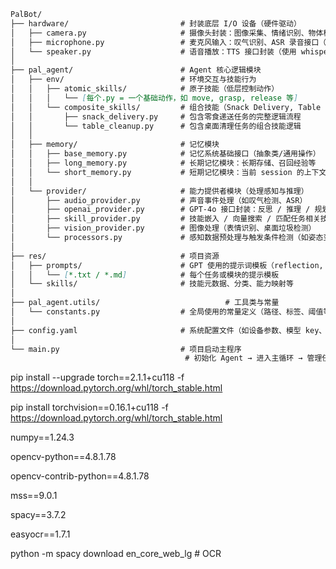 ```markdown
PalBot/
├── hardware/                         # 封装底层 I/O 设备（硬件驱动）
│   ├── camera.py                     # 摄像头封装：图像采集、情绪识别、物体检测
│   ├── microphone.py                 # 麦克风输入：叹气识别、ASR 录音接口（whisper）
│   └── speaker.py                    # 语音播放：TTS 接口封装（使用 whisper TTS 或其他库）
│
├── pal_agent/                        # Agent 核心逻辑模块
│   ├── env/                          # 环境交互与技能行为
│   │   ├── atomic_skills/            # 原子技能（低层控制动作）
│   │   │   └── [每个.py = 一个基础动作，如 move, grasp, release 等]
│   │   └── composite_skills/         # 组合技能（Snack Delivery, Table Cleanup 等）
│   │       ├── snack_delivery.py     # 包含零食递送任务的完整逻辑流程
│   │       └── table_cleanup.py      # 包含桌面清理任务的组合技能逻辑
│   │
│   ├── memory/                       # 记忆模块
│   │   ├── base_memory.py            # 记忆系统基础接口（抽象类/通用操作）
│   │   ├── long_memory.py            # 长期记忆模块：长期存储、召回经验等
│   │   └── short_memory.py           # 短期记忆模块：当前 session 的上下文、临时状态
│   │
│   └── provider/                     # 能力提供者模块（处理感知与推理）
│       ├── audio_provider.py         # 声音事件处理（如叹气检测、ASR）
│       ├── openai_provider.py        # GPT-4o 接口封装：反思 / 推理 / 规划 / 聊天
│       ├── skill_provider.py         # 技能嵌入 / 向量搜索 / 匹配任务相关技能
│       ├── vision_provider.py        # 图像处理（表情识别、桌面垃圾检测）
│       └── processors.py             # 感知数据预处理与触发条件检测（如姿态变化分析）
│
├── res/                              # 项目资源
│   ├── prompts/                      # GPT 使用的提示词模板（reflection, planning 等）
│   │   └── [*.txt / *.md]            # 每个任务或模块的提示模板
│   └── skills/                       # 技能元数据、分类、能力映射等
│
├── pal_agent.utils/                            # 工具类与常量
│   └── constants.py                  # 全局使用的常量定义（路径、标签、阈值等）
│
├── config.yaml                       # 系统配置文件（如设备参数、模型 key、任务路径）
│
└── main.py                           # 项目启动主程序
                                       # 初始化 Agent → 进入主循环 → 管理任务执行
```

pip install --upgrade torch==2.1.1+cu118 -f https://download.pytorch.org/whl/torch_stable.html

pip install torchvision==0.16.1+cu118 -f https://download.pytorch.org/whl/torch_stable.html

numpy==1.24.3

opencv-python==4.8.1.78

opencv-contrib-python==4.8.1.78

mss==9.0.1

spacy==3.7.2

easyocr==1.7.1

python -m spacy download en_core_web_lg # OCR
